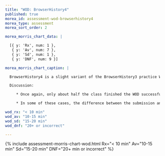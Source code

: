 ```yaml
---
title: "WOD: BrowserHistory4"
published: true
morea_id: assessment-wod-browserhistory4
morea_type: assessment
morea_sort_order: 2

morea_morris_chart_data: |

  [{ y: 'Rx', num: 1 },
   { y: 'Av', num: 7 },
   { y: 'Sd', num: 1 },
   { y: 'DNF', num: 9 }]

morea_morris_chart_caption: |

  BrowserHistory4 is a slight variant of the BrowserHistory3 practice WOD.

  Discussion:

     * Once again, only about half the class finished the WOD successfully. In contrast to last week, in which the DNFers actually did not turn anything in, this week all but two students turned in their code prior to the cut-off time.   This means that in seven cases, students submitted solutions that upon review were not correct.

     * In some of these cases, the difference between the submission and the reference screenshot shown in the WOD was so obvious that I wonder if those students simply “gave up” once it got close to the DNF time. In other cases, it could be that the students simply overlooked a problem with their approach before turning it in.    

wod_rx: "< 10 min"
wod_av: "10-15 min"
wod_sd: "15-20 min"
wod_dnf: "20+ or incorrect"

---
```


{%  include assessment-morris-chart-wod.html Rx="< 10 min" Av="10-15 min" Sd="15-20 min" DNF="20+ min or incorrect"  %}


